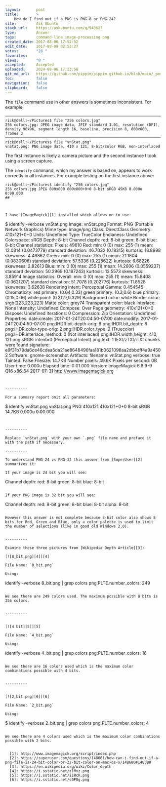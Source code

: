 ```yaml
---
layout:       post
title:        >
    How do I find out if a PNG is PNG-8 or PNG-24?
site:         Ask Ubuntu
stack_url:    https://askubuntu.com/q/943627
type:         Answer
tags:         command-line image-processing png
created_date: 2017-08-06 17:52:52
edit_date:    2017-08-09 02:53:27
votes:        "28 "
favorites:    
views:        "0 "
accepted:     Accepted
uploaded:     2024-08-06 17:23:58
git_md_url:   https://github.com/pippim/pippim.github.io/blob/main/_posts/2017/2017-08-06-How-do-I-find-out-if-a-PNG-is-PNG-8-or-PNG-24_.md
toc:          false
navigation:   false
clipboard:    false
---
```


The `file` command use in other answers is sometimes inconsistent. For example:

``` 
───────────────────────────────────────────────────────────────────────────────
rick@dell:~/Pictures$ file "256 colors.jpg"
256 colors.jpg: JPEG image data, JFIF standard 1.01, resolution (DPI), density 96x96, segment length 16, baseline, precision 8, 800x800, frames 3
───────────────────────────────────────────────────────────────────────────────
rick@dell:~/Pictures$ file "vnStat.png"
vnStat.png: PNG image data, 410 x 121, 8-bit/color RGB, non-interlaced
```

The first instance is likely a camera picture and the second instance I took using a screen capture.

The `identify` command, which my answer is based on, appears to work correctly in all instances. For example testing on the first instance above:

``` 
rick@dell:~/Pictures$ identify "256 colors.jpg"
256 colors.jpg JPEG 800x800 800x800+0+0 8-bit sRGB 45KB 0.000u 0:00.000
## ```



I have [ImageMagick][1] installed which allows me to use:

``` 
$ identify -verbose vnStat.png
Image: vnStat.png
  Format: PNG (Portable Network Graphics)
  Mime type: image/png
  Class: DirectClass
  Geometry: 410x121+0+0
  Units: Undefined
  Type: TrueColor
  Endianess: Undefined
  Colorspace: sRGB
  Depth: 8-bit
  Channel depth:
    red: 8-bit
    green: 8-bit
    blue: 8-bit
  Channel statistics:
    Pixels: 49610
    Red:
      min: 0 (0)
      max: 255 (1)
      mean: 12.0814 (0.0473779)
      standard deviation: 46.7032 (0.18315)
      kurtosis: 18.8998
      skewness: 4.49862
    Green:
      min: 0 (0)
      max: 255 (1)
      mean: 21.1804 (0.0830606)
      standard deviation: 57.5336 (0.225622)
      kurtosis: 6.68226
      skewness: 2.82613
    Blue:
      min: 0 (0)
      max: 255 (1)
      mean: 14.2606 (0.0559237)
      standard deviation: 50.2969 (0.197243)
      kurtosis: 13.5573
      skewness: 3.85914
  Image statistics:
    Overall:
      min: 0 (0)
      max: 255 (1)
      mean: 15.8408 (0.0621207)
      standard deviation: 51.7078 (0.202776)
      kurtosis: 11.8528
      skewness: 3.62638
  Rendering intent: Perceptual
  Gamma: 0.454545
  Chromaticity:
    red primary: (0.64,0.33)
    green primary: (0.3,0.6)
    blue primary: (0.15,0.06)
    white point: (0.3127,0.329)
  Background color: white
  Border color: srgb(223,223,223)
  Matte color: grey74
  Transparent color: black
  Interlace: None
  Intensity: Undefined
  Compose: Over
  Page geometry: 410x121+0+0
  Dispose: Undefined
  Iterations: 0
  Compression: Zip
  Orientation: Undefined
  Properties:
    date:create: 2017-01-24T20:04:50-07:00
    date:modify: 2017-01-24T20:04:50-07:00
    png:IHDR.bit-depth-orig: 8
    png:IHDR.bit_depth: 8
    png:IHDR.color-type-orig: 2
    png:IHDR.color_type: 2 (Truecolor)
    png:IHDR.interlace_method: 0 (Not interlaced)
    png:IHDR.width,height: 410, 121
    png:sRGB: intent=0 (Perceptual Intent)
    png:text: 1 tEXt/zTXt/iTXt chunks were found
    signature: e9f31b79da6ce46cdea5da21ae8648496faa181b0621098aa2dbbdff4a9a4502
    Software: gnome-screenshot
  Artifacts:
    filename: vnStat.png
    verbose: true
  Tainted: False
  Filesize: 14.7KB
  Number pixels: 49.6K
  Pixels per second: 0B
  User time: 0.000u
  Elapsed time: 0:01.000
  Version: ImageMagick 6.8.9-9 Q16 x86_64 2017-07-31 http://www.imagemagick.org
```


----------

For a summary report omit all parameters:

``` 
$ identify vnStat.png
vnStat.png PNG 410x121 410x121+0+0 8-bit sRGB 14.7KB 0.000u 0:00.000
```


----------

Replace `vnStat.png` with your own `.png` file name and preface it with the path if necessary.

----------

To understand PNG-24 vs PNG-32 this answer from [SuperUser][2] summarizes it:

If your image is 24 bit you will see:

``` 
Channel depth:
  red: 8-bit
  green: 8-bit
  blue: 8-bit
```

If your PNG image is 32 bit you will see:

``` 
Channel depth:
  red: 8-bit
  green: 8-bit
  blue: 8-bit
  alpha: 8-bit
```

However this answer is not complete because 8-bit color also shows 8 bits for Red, Green and Blue, only a color palette is used to limit the number of selections (like in good old Windows 2.0).


----------

Examine these three pictures from [Wikipedia Depth Article][3]:

[![8_bit.png][4]][4]

File Name: `8_bit.png`

Using:

``` 
identify -verbose  8_bit.png | grep colors
    png:PLTE.number_colors: 249
```

We see there are 249 colors used. The maximum possible with 8 bits is 256 colors.


----------


[![4 bit][5]][5]

File Name: `4_bit.png`

Using:

``` 
identify -verbose  4_bit.png | grep colors
    png:PLTE.number_colors: 16
```

We see there are 16 colors used which is the maximum color combinations possible with 4 bits.


----------


[![2_bit.png][6]][6]

File Name: `2_bit.png`

Using:

``` 
$ identify -verbose  2_bit.png | grep colors
    png:PLTE.number_colors: 4
```

We see there are 4 colors used which is the maximum color combinations possible with 2 bits.


  [1]: http://www.imagemagick.org/script/index.php
  [2]: https://superuser.com/questions/148661/how-can-i-find-out-if-a-png-file-is-24-bit-color-or-32-bit-color-on-mac-os-x/148680#148680
  [3]: https://en.wikipedia.org/wiki/Color_depth
  [4]: https://i.sstatic.net/zlMvz.png
  [5]: https://i.sstatic.net/i1RcR.png
  [6]: https://i.sstatic.net/s0P8g.png


